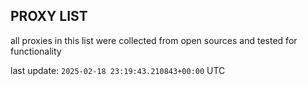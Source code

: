 ## PROXY LIST

all proxies in this list were collected from open sources and tested for functionality

last update: `2025-02-18 23:19:43.210843+00:00` UTC